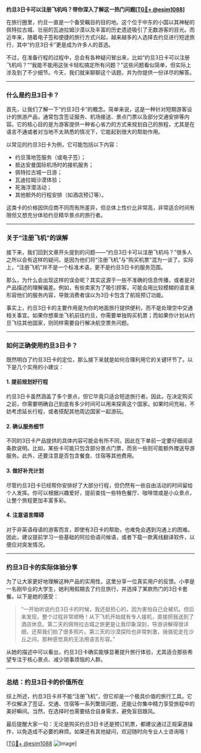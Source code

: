 **约旦3日卡可以注册飞机吗？带你深入了解这一热门问题[[TG💪+ @esim1088](https://t.me/s/esim1088)]**

在旅行圈里，约旦一直是一个备受瞩目的目的地。这个位于中东的小国以其神秘的佩特拉古城、壮丽的瓦迪拉姆沙漠以及丰富的历史遗迹吸引了无数游客的目光。而近年来，随着电子签和便捷的旅行方式兴起，越来越多的人选择去约旦进行短途旅行，其中“约旦3日卡”更是成为许多人的首选。

不过，在准备行程的过程中，总会有各种疑问冒出来，比如“约旦3日卡可以注册飞机吗？”“我能不能用这张卡轻松搞定所有问题？”这些问题看似简单，但实际上涉及到了不少细节。今天，我们就来聊聊这个话题，并为你提供一份详尽的解答。

---

### **什么是约旦3日卡？**

首先，让我们了解一下“约旦3日卡”的概念。简单来说，这是一种针对短期游客设计的旅游产品，通常包含签证服务、机场接送、景点门票以及部分交通安排等内容。它的核心目的是为游客提供一种省心省力的方式来规划自己的旅程，尤其是在语言不通或者对当地不太熟悉的情况下，它能起到很大的帮助作用。

以常见的约旦3日卡为例，它可能包括以下内容：
- 约旦落地签服务（或电子签）；
- 抵达安曼国际机场时的接机服务；
- 佩特拉古城一日游；
- 瓦迪拉姆沙漠体验；
- 死海浮潜活动；
- 其他额外的行程安排（如酒店预订等）。

这类卡的价格因供应商不同而有所差异，但总体上性价比非常高，非常适合时间有限但又想充分体验约旦精华景点的旅行者。

---

### **关于“注册飞机”的误解**

接下来，我们回到文章开头提到的问题——“约旦3日卡可以注册飞机吗？”很多人之所以会有这样的疑问，是因为他们将“注册飞机”与“购买机票”混为一谈了。实际上，“注册飞机”并不是一个标准术语，更不是约旦3日卡的服务范围。

那么，为什么会出现这样的误会呢？其实这源于一些不准确的信息传播，或者是对产品描述的理解偏差。例如，有些卖家为了吸引顾客，可能会用比较模糊的语言来形容他们的服务内容，导致消费者误以为3日卡包含了航班预订功能。

事实上，约旦3日卡的主要作用是为你的地面旅行提供便利，而不是处理空中交通相关事宜。如果你想乘坐飞机前往约旦，你需要单独购买机票；而如果你计划从约旦飞往其他国家，则同样需要自行解决航空票务问题。

---

### **如何正确使用约旦3日卡？**

既然明白了约旦3日卡的定位，那么接下来就是如何合理利用它的关键环节了。以下是几个实用的小建议：

#### **1. 提前规划好行程**
约旦3日卡虽然涵盖了多个景点，但它毕竟只适合短途旅行者。因此，在决定购买之前，你需要明确自己到底有多少时间可以用来探索这个国家。如果时间充裕，不妨考虑延长行程，或者搭配其他周边国家一起游玩。

#### **2. 确认服务细节**
不同的3日卡产品提供的具体内容可能会有所不同，因此在下单前一定要仔细阅读条款说明。比如，某些卡可能只包含部分景点门票，而另一些则可能额外赠送导游服务。此外，还要注意是否包含餐食、住宿等其他费用。

#### **3. 做好补充计划**
尽管约旦3日卡已经帮你安排好了大部分行程，但仍然有一些自由活动的时间留给个人发挥。你可以根据兴趣爱好，提前查找一些特色餐厅、咖啡馆或是小众景点，让整个旅程更加丰富多彩。

#### **4. 注意语言障碍**
对于非英语母语的游客而言，即使有3日卡的帮助，也难免会遇到沟通上的困难。因此，建议提前学习一些基础的阿拉伯语问候语，或者下载一款离线翻译软件，以便应对突发情况。

---

### **约旦3日卡的实际体验分享**

为了让大家更好地理解这种产品的实用性，这里分享一位真实用户的反馈。小李是一名刚毕业的大学生，她利用假期去了约旦旅行，并选择了某款热门的3日卡套餐。以下是她的感受：

> “一开始听说约旦3日卡的时候，我还挺担心的，因为害怕自己会被坑。但后来发现，整个过程非常顺畅！从下飞机开始就有专人接机，直接把我送到了酒店休息。第二天的佩特拉古城之旅更是让我印象深刻，导游讲解得很详细，还帮我们拍了很多照片。第三天的沙漠探险也非常刺激，骑骆驼走在沙丘之间，那种感觉真的无法用语言形容。”

从她的描述中可以看出，约旦3日卡确实能够显著提升旅行体验，尤其适合那些希望专注于核心景点、减少琐事烦恼的人群。

---

### **总结：约旦3日卡的价值所在**

综上所述，约旦3日卡并不能“注册飞机”，但它却是一个极具价值的旅行工具。它不仅解决了签证、交通、住宿等一系列繁琐问题，还能让你集中精力享受旅程中的美好瞬间。当然，在选择时也需要结合自身需求，避免盲目跟风。

最后提醒大家一句：无论是购买约旦3日卡还是预订机票，都建议通过正规渠道操作，以免造成不必要的麻烦。如果还有其他疑问，欢迎随时向专业人士咨询哦！

[[TG💪+ @esim1088](https://t.me/s/esim1088) ![Image](https://i.postimg.cc/4NQfJmqS/Snipaste-2025-05-13-00-14-12.png)]